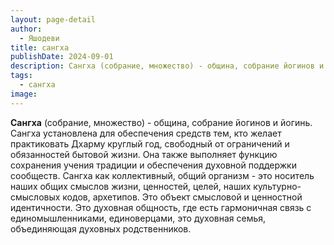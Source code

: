 ```yaml
---
layout: page-detail
author:
  - Яшодеви
title: сангха
publishDate: 2024-09-01
description: Сангха (собрание, множество) - община, собрание йогинов и йогинь. Сангха установлена для обеспечения средств тем, кто желает практиковать Дхарму круглый год, свободный от ограничений и обязанностей бытовой жизни.
tags:
  - сангха
image:
---
```

**Сангха** (собрание, множество) - община, собрание йогинов и йогинь. Сангха установлена для обеспечения средств тем, кто желает практиковать Дхарму круглый год, свободный от ограничений и обязанностей бытовой жизни. Она также выполняет функцию сохранения учения традиции и обеспечения духовной поддержки сообществ.
Сангха как коллективный, общий организм - это носитель наших общих смыслов жизни, ценностей, целей, наших культурно-смысловых кодов, архетипов. Это объект смысловой и ценностной идентичности. Это духовная общность, где есть гармоничная связь с единомышленниками, единоверцами, это духовная семья, объединяющая духовных родственников.

